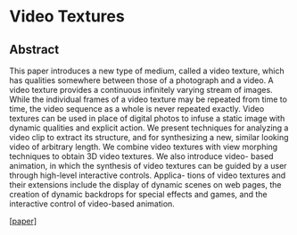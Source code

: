# Video Textures

## Abstract

This paper introduces a new type of medium, called a video texture, which has qualities somewhere between those of a photograph and a video. A video texture provides a continuous infinitely varying stream of images. While the individual frames of a video texture may be repeated from time to time, the video sequence as a whole is never repeated exactly. Video textures can be used in place of digital photos to infuse a static image with dynamic qualities and explicit action. We present techniques for analyzing a video clip to extract its structure, and for synthesizing a new, similar looking video of arbitrary length. We combine video textures with view morphing techniques to obtain 3D video textures. We also introduce video- based animation, in which the synthesis of video textures can be guided by a user through high-level interactive controls. Applica- tions of video textures and their extensions include the display of dynamic scenes on web pages, the creation of dynamic backdrops for special effects and games, and the interactive control of video-based animation.

[[paper]](http://szeliski.org/papers/Schodl-SG2000.pdf)